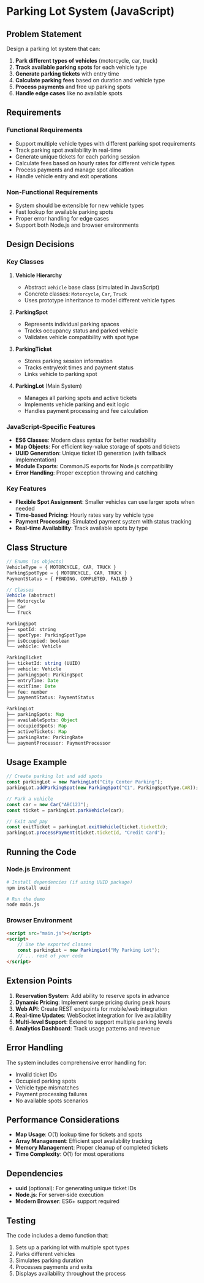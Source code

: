 # Parking Lot System (JavaScript)

## Problem Statement

Design a parking lot system that can:

1. **Park different types of vehicles** (motorcycle, car, truck)
2. **Track available parking spots** for each vehicle type
3. **Generate parking tickets** with entry time
4. **Calculate parking fees** based on duration and vehicle type
5. **Process payments** and free up parking spots
6. **Handle edge cases** like no available spots

## Requirements

### Functional Requirements
- Support multiple vehicle types with different parking spot requirements
- Track parking spot availability in real-time
- Generate unique tickets for each parking session
- Calculate fees based on hourly rates for different vehicle types
- Process payments and manage spot allocation
- Handle vehicle entry and exit operations

### Non-Functional Requirements
- System should be extensible for new vehicle types
- Fast lookup for available parking spots
- Proper error handling for edge cases
- Support both Node.js and browser environments

## Design Decisions

### Key Classes

1. **Vehicle Hierarchy**
   - Abstract `Vehicle` base class (simulated in JavaScript)
   - Concrete classes: `Motorcycle`, `Car`, `Truck`
   - Uses prototype inheritance to model different vehicle types

2. **ParkingSpot**
   - Represents individual parking spaces
   - Tracks occupancy status and parked vehicle
   - Validates vehicle compatibility with spot type

3. **ParkingTicket**
   - Stores parking session information
   - Tracks entry/exit times and payment status
   - Links vehicle to parking spot

4. **ParkingLot** (Main System)
   - Manages all parking spots and active tickets
   - Implements vehicle parking and exit logic
   - Handles payment processing and fee calculation

### JavaScript-Specific Features

- **ES6 Classes**: Modern class syntax for better readability
- **Map Objects**: For efficient key-value storage of spots and tickets
- **UUID Generation**: Unique ticket ID generation (with fallback implementation)
- **Module Exports**: CommonJS exports for Node.js compatibility
- **Error Handling**: Proper exception throwing and catching

### Key Features

- **Flexible Spot Assignment**: Smaller vehicles can use larger spots when needed
- **Time-based Pricing**: Hourly rates vary by vehicle type
- **Payment Processing**: Simulated payment system with status tracking
- **Real-time Availability**: Track available spots by type

## Class Structure

```javascript
// Enums (as objects)
VehicleType = { MOTORCYCLE, CAR, TRUCK }
ParkingSpotType = { MOTORCYCLE, CAR, TRUCK }
PaymentStatus = { PENDING, COMPLETED, FAILED }

// Classes
Vehicle (abstract)
├── Motorcycle
├── Car
└── Truck

ParkingSpot
├── spotId: string
├── spotType: ParkingSpotType
├── isOccupied: boolean
└── vehicle: Vehicle

ParkingTicket
├── ticketId: string (UUID)
├── vehicle: Vehicle
├── parkingSpot: ParkingSpot
├── entryTime: Date
├── exitTime: Date
├── fee: number
└── paymentStatus: PaymentStatus

ParkingLot
├── parkingSpots: Map
├── availableSpots: Object
├── occupiedSpots: Map
├── activeTickets: Map
├── parkingRate: ParkingRate
└── paymentProcessor: PaymentProcessor
```

## Usage Example

```javascript
// Create parking lot and add spots
const parkingLot = new ParkingLot("City Center Parking");
parkingLot.addParkingSpot(new ParkingSpot("C1", ParkingSpotType.CAR));

// Park a vehicle
const car = new Car("ABC123");
const ticket = parkingLot.parkVehicle(car);

// Exit and pay
const exitTicket = parkingLot.exitVehicle(ticket.ticketId);
parkingLot.processPayment(ticket.ticketId, "Credit Card");
```

## Running the Code

### Node.js Environment
```bash
# Install dependencies (if using UUID package)
npm install uuid

# Run the demo
node main.js
```

### Browser Environment
```html
<script src="main.js"></script>
<script>
    // Use the exported classes
    const parkingLot = new ParkingLot("My Parking Lot");
    // ... rest of your code
</script>
```

## Extension Points

1. **Reservation System**: Add ability to reserve spots in advance
2. **Dynamic Pricing**: Implement surge pricing during peak hours
3. **Web API**: Create REST endpoints for mobile/web integration
4. **Real-time Updates**: WebSocket integration for live availability
5. **Multi-level Support**: Extend to support multiple parking levels
6. **Analytics Dashboard**: Track usage patterns and revenue

## Error Handling

The system includes comprehensive error handling for:
- Invalid ticket IDs
- Occupied parking spots
- Vehicle type mismatches
- Payment processing failures
- No available spots scenarios

## Performance Considerations

- **Map Usage**: O(1) lookup time for tickets and spots
- **Array Management**: Efficient spot availability tracking
- **Memory Management**: Proper cleanup of completed tickets
- **Time Complexity**: O(1) for most operations

## Dependencies

- **uuid** (optional): For generating unique ticket IDs
- **Node.js**: For server-side execution
- **Modern Browser**: ES6+ support required

## Testing

The code includes a demo function that:
1. Sets up a parking lot with multiple spot types
2. Parks different vehicles
3. Simulates parking duration
4. Processes payments and exits
5. Displays availability throughout the process
